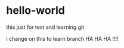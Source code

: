 # hello-world
this just for test and learning git



i change on this to learn branch
HA HA HA !!!!

